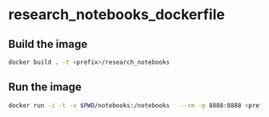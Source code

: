# research_notebooks_dockerfile

## Build the image

```bash
docker build . -t <prefix>/research_notebooks
```

## Run the image

```bash
docker run -i -t -v $PWD/notebooks:/notebooks   --rm -p 8888:8888 <prefix>/anaconda
```


